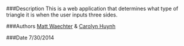 ###Description
This is a web application that determines what type of triangle it is when the user inputs three sides. 

###Authors
[Matt Waechter](https://github.com/mttwchtr/) &
[Carolyn Huynh](https://github.com/care0hlyn/) 

###Date
7/30/2014
